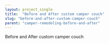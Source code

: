 ```yaml
---
layout: project_single
title:  "Before and After custom camper couch"
slug: "before-and-after-custom-camper-couch"
parent: "camper-remodeling-before-and-after"
---
```

Before and After custom camper couch